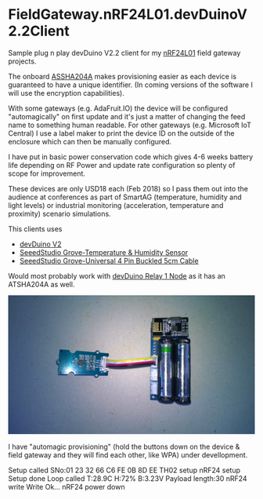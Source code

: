 # FieldGateway.nRF24L01.devDuinoV2.2Client
Sample plug n play devDuino V2.2 client for my [nRF24L01](http://www.nordicsemi.com/eng/Products/2.4GHz-RF/nRF24L01) field gateway projects. 

The onboard [ASSHA204A](https://www.microchip.com/wwwproducts/en/ATSHA204A) makes provisioning easier as each device is guaranteed to have a unique identifier. (In coming versions of the software I will use the encryption capabilities).

With some gateways (e.g. AdaFruit.IO) the device will be configured "automagically" on first update and it's just a matter of changing the feed name to something human readable. For other gateways (e.g. Microsoft IoT Central) I use a label maker to print the device ID on the outside of the enclosure which can then be manually configured.

I have put in basic power conservation code which gives 4-6 weeks battery life depending on RF Power and update rate configuration so plenty of scope for improvement.

These devices are only USD18 each (Feb 2018) so I pass them out into the audience at conferences as part of SmartAG (temperature, humidity and light levels) or industrial monitoring (acceleration, temperature and proximity) scenario simulations. 

This clients uses
* [devDuino V2](https://www.elecrow.com/devicter-sensor-node-v22-atmega-328-with-support-ota-update-p-1485.html)
* [SeeedStudio Grove-Temperature & Humidity Sensor ](https://www.seeedstudio.com/Grove-Temperature%26Humidity-Sensor-%28High-Accuracy-%26-Mini%29-p-1921.html)
* [SeeedStudio Grove-Universal 4 Pin Buckled 5cm Cable](https://www.seeedstudio.com/Grove-Universal-4-Pin-Buckled-5cm-Cable-%285-PCs-Pack%29-p-925.html)

Would most probably work with [devDuino Relay 1 Node](https://www.elecrow.com/devduino-relay-1-node-v10-atmega-328-e2-80-93-with-support-ota-updat-p-1611.html) as it has an ATSHA204A as well.

![devDuino V2.2 Client](devDuinoV22.jpg)

I have "automagic provisioning" (hold the buttons down on the device & field gateway and they will find each other, like WPA) under devellopment.

Setup called
SNo:01 23 32 66 C6 FE 0B 8D EE 
TH02 setup
nRF24 setup
Setup done
Loop called
T:28.9C H:72% B:3.23V
Payload length:30
nRF24 write
Write Ok...
nRF24 power down
